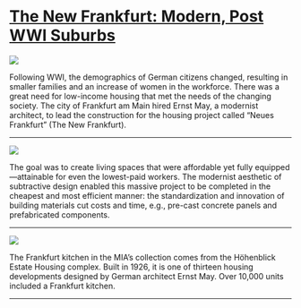 # [The New Frankfurt: Modern, Post WWI Suburbs](http://artsmia.github.io/griot/#/stories/2142)

![](http://cdn.dx.artsmia.org/thumbs/tn_2014_TDX_MIAArtStories_316.jpg)

Following WWI, the demographics of German citizens changed, resulting in smaller families and an increase of women in the workforce. There was a great need for low-income housing that met the needs of the changing society. The city of Frankfurt am Main hired Ernst May, a modernist architect, to lead the construction for the housing project called “Neues Frankfurt” (The New Frankfurt). 

---

![](http://cdn.dx.artsmia.org/thumbs/tn_2014_TDX_MIAArtStories_320.jpg)

The goal was to create living spaces that were affordable yet fully equipped—attainable for even the lowest-paid workers. The modernist aesthetic of subtractive design enabled this massive project to be completed in the cheapest and most efficient manner: the standardization and innovation of building materials cut costs and time, e.g., pre-cast concrete panels and prefabricated components.

---

![](http://cdn.dx.artsmia.org/thumbs/tn_2014_TDX_MIAArtStories_317.jpg)

The Frankfurt kitchen in the MIA’s collection comes from the Höhenblick Estate Housing complex. Built in 1926, it is one of thirteen housing developments designed by German architect Ernst May. Over 10,000 units included a Frankfurt kitchen.

---
